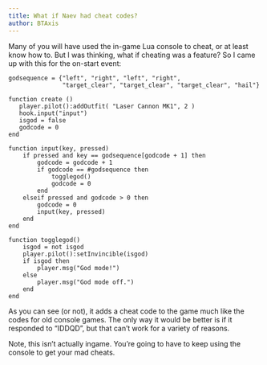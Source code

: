 ```yaml
---
title: What if Naev had cheat codes?
author: BTAxis
---
```


Many of you will have used the in-game Lua console to cheat, or at least know how to. But I was thinking, what if cheating was a feature? So I came up with this for the on-start event:

```
godsequence = {"left", "right", "left", "right",
               "target_clear", "target_clear", "target_clear", "hail"}

function create ()
   player.pilot():addOutfit( "Laser Cannon MK1", 2 )
   hook.input("input")
   isgod = false
   godcode = 0
end
```

```
function input(key, pressed)
    if pressed and key == godsequence[godcode + 1] then
        godcode = godcode + 1
        if godcode == #godsequence then
            togglegod()
            godcode = 0
        end
    elseif pressed and godcode > 0 then
        godcode = 0
        input(key, pressed)
    end
end
```

```
function togglegod()
    isgod = not isgod
    player.pilot():setInvincible(isgod)
    if isgod then
        player.msg("God mode!")
    else
        player.msg("God mode off.")
    end
end
```

As you can see (or not), it adds a cheat code to the game much like the codes for old console games. The only way it would be better is if it responded to “IDDQD”, but that can’t work for a variety of reasons.

Note, this isn’t actually ingame. You’re going to have to keep using the console to get your mad cheats.
